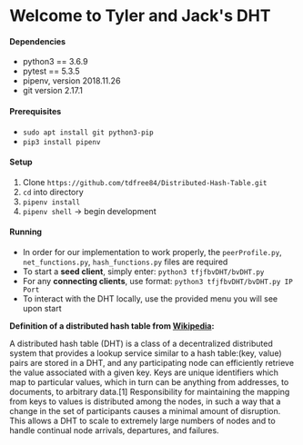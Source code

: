 # Welcome to Tyler and Jack's DHT

#### Dependencies
* python3 == 3.6.9
* pytest == 5.3.5
* pipenv, version 2018.11.26
* git version 2.17.1

#### Prerequisites
- `sudo apt install git python3-pip`
- `pip3 install pipenv`

#### Setup
1. Clone `https://github.com/tdfree84/Distributed-Hash-Table.git`
2. `cd` into directory
3. `pipenv install`
3. `pipenv shell` -> begin development

#### Running
* In order for our implementation to work properly, the `peerProfile.py`, `net_functions.py`, `hash_functions.py` files are required
* To start a **seed client**, simply enter: `python3 tfjfbvDHT/bvDHT.py`
* For any **connecting clients**, use format: `python3 tfjfbvDHT/bvDHT.py IP Port`
* To interact with the DHT locally, use the provided menu you will see upon start

**Definition of a distributed hash table from [Wikipedia](https://en.wikipedia.org/wiki/Distributed_hash_table):**

A distributed hash table (DHT) is a class of a decentralized distributed system that provides a lookup service similar to a hash table:(key, value) pairs are stored in a DHT, and any participating node can efficiently retrieve the value associated with a given key. Keys are unique identifiers which map to particular values, which in turn can be anything from addresses, to documents, to arbitrary data.[1] Responsibility for maintaining the mapping from keys to values is distributed among the nodes, in such a way that a change in the set of participants causes a minimal amount of disruption. This allows a DHT to scale to extremely large numbers of nodes and to handle continual node arrivals, departures, and failures. 
